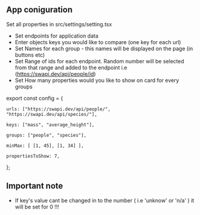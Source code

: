 ## App coniguration

Set all properties in src/settings/setting.tsx

-   Set endpoints for application data
-   Enter objects keys you would like to compare (one key for each url)
-   Set Names for each group - this names will be displayed on the page (in buttons etc)
-   Set Range of ids for each endpoint. Random number will be selected from that range and added to the endpoint i.e (https://swapi.dev/api/people/id)
-   Set How many properties would you like to show on card for every groups

export const config = {

    urls: ["https://swapi.dev/api/people/", "https://swapi.dev/api/species/"],

    keys: ["mass", "average_height"],

    groups: ["people", "species"],

    minMax: [ [1, 45], [1, 34] ],

    propertiesToShow: 7,

};

## Important note

-   If key's value cant be changed in to the number ( i.e 'unknow' or 'n/a' ) it will be set for 0 !!!
